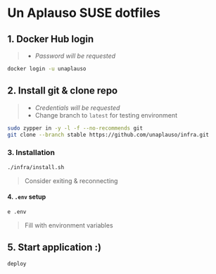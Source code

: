 # Un Aplauso SUSE dotfiles

## 1. Docker Hub login

> - _Password will be requested_

```sh
docker login -u unaplauso
```

## 2. Install git & clone repo

> - _Credentials will be requested_
> - Change branch to `latest` for testing environment

```sh
sudo zypper in -y -l -f --no-recommends git
git clone --branch stable https://github.com/unaplauso/infra.git
```

### 3. Installation

```sh
./infra/install.sh
```

> Consider exiting & reconnecting

#### 4. `.env` setup

```sh
e .env
```

> Fill with environment variables

## 5. Start application :)

```sh
deploy
```
